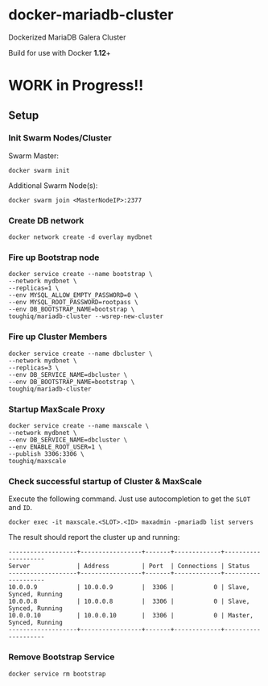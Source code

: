 # docker-mariadb-cluster
Dockerized MariaDB Galera Cluster

Build for use with Docker __1.12__+

# WORK in Progress!!

## Setup
### Init Swarm Nodes/Cluster

Swarm Master:
		
	docker swarm init
		
Additional Swarm Node(s):

	docker swarm join <MasterNodeIP>:2377

### Create DB network

	docker network create -d overlay mydbnet

### Fire up Bootstrap node
		
	docker service create --name bootstrap \
	--network mydbnet \
	--replicas=1 \
	--env MYSQL_ALLOW_EMPTY_PASSWORD=0 \
	--env MYSQL_ROOT_PASSWORD=rootpass \
	--env DB_BOOTSTRAP_NAME=bootstrap \
	toughiq/mariadb-cluster --wsrep-new-cluster

### Fire up Cluster Members

	docker service create --name dbcluster \
	--network mydbnet \
	--replicas=3 \
	--env DB_SERVICE_NAME=dbcluster \
	--env DB_BOOTSTRAP_NAME=bootstrap \
	toughiq/mariadb-cluster

### Startup MaxScale Proxy

	docker service create --name maxscale \
	--network mydbnet \
	--env DB_SERVICE_NAME=dbcluster \
	--env ENABLE_ROOT_USER=1 \
	--publish 3306:3306 \
	toughiq/maxscale

### Check successful startup of Cluster & MaxScale
Execute the following command. Just use autocompletion to get the `SLOT` and `ID`.

	docker exec -it maxscale.<SLOT>.<ID> maxadmin -pmariadb list servers

The result should report the cluster up and running:

	-------------------+-----------------+-------+-------------+--------------------
	Server             | Address         | Port  | Connections | Status              
	-------------------+-----------------+-------+-------------+--------------------
	10.0.0.9           | 10.0.0.9        |  3306 |           0 | Slave, Synced, Running
	10.0.0.8           | 10.0.0.8        |  3306 |           0 | Slave, Synced, Running
	10.0.0.10          | 10.0.0.10       |  3306 |           0 | Master, Synced, Running
	-------------------+-----------------+-------+-------------+--------------------


### Remove Bootstrap Service

	docker service rm bootstrap

